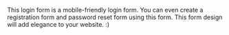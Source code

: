 This login form is a mobile-friendly login form.
You can even create a registration form and password reset form using this form.
This form design will add elegance to your website. :)
